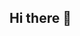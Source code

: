 ## Hi there 👋

<!--
**mcrgit530/mcrgit530** is a ✨ _special_ ✨ repository because its `README.md` (this file) appears on your GitHub profile.

Here are some ideas to get you started:

- 🔭 I’m currently working on ...
- 🌱 I’m currently learning data structures and algorithms
- 📫 How to reach me: chennakesavareddy530@gmail.com
- 😄 Pronouns: He/Him
- ⚡ Fun fact: Lazy makes things easier
-->
